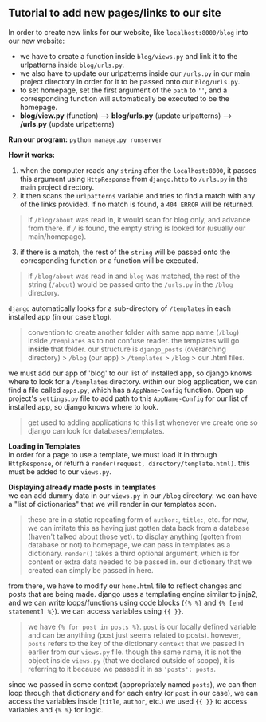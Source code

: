 ## Tutorial to add new pages/links to our site
In order to create new links for our website, like `localhost:8000/blog` into our new website:  
- we have to create a function inside `blog/views.py` and link it to the urlpatterns inside `blog/urls.py`.
- we also have to update our urlpatterns inside our `/urls.py` in our main project directory in order for it to be passed onto our `blog/urls.py`.
- to set homepage, set the first argument of the `path` to `''`, and a corresponding function will automatically be executed to be the homepage.
- **blog/view.py** (function) --> **blog/urls.py** (update urlpatterns) --> **/urls.py** (update urlpatterns) 

**Run our program:** `python manage.py runserver`  

**How it works:**  
1. when the computer reads any `string` after the `localhost:8000`, it passes this argument using `HttpResponse` from `django.http` to `/urls.py` in the main project directory.
2. it then scans the `urlpatterns` variable and tries to find a match with any of the links provided. if no match is found, a `404 ERROR` will be returned.
> if `/blog/about` was read in, it would scan for blog only, and advance from there. if `/` is found, the empty string is looked for (usually our main/homepage).
3. if there is a match, the rest of the `string` will be passed onto the corresponding function or a function will be executed. 
> if `/blog/about` was read in and `blog` was matched, the rest of the string (`/about`) would be passed onto the `/urls.py` in the `/blog` directory.  

`django` automatically looks for a sub-directory of `/templates` in each installed app (in our case `blog`).
> convention to create another folder with same app name (`/blog`) inside `/templates` as to not confuse reader. the templates will go **inside** that folder. our structure is `django_posts` (overarching directory) > `/blog` (our app) > `/templates` > `/blog` > our .html files.

we must add our app of 'blog' to our list of installed app, so django knows where to look for a `/templates` directory. within our blog application, we can find a file called `apps.py`, which has a `AppName-Config` function. Open up project's `settings.py` file to add path to this `AppName-Config` for our list of installed app, so django knows where to look. 
> get used to adding applications to this list whenever we create one so django can look for databases/templates.

**Loading in Templates**  
in order for a page to use a template, we must load it in through `HttpResponse`, or return a `render(request, directory/template.html)`. this must be added to our `views.py`. 

**Displaying already made posts in templates**  
we can add dummy data in our `views.py` in our `/blog` directory. we can have a "list of dictionaries" that we will render in our templates soon. 
> these are in a static repeating form of `author:`, `title:`, etc. for now, we can imitate this as having just gotten data back from a database (haven't talked about those yet).
to display anything (gotten from database or not) to homepage, we can pass in templates as a dictionary. `render()` takes a third optional argument, which is for content or extra data needed to be passed in. our dictionary that we created can simply be passed in here.  

from there, we have to modify our `home.html` file to reflect changes and posts that are being made. django uses a templating engine similar to jinja2, and we can write loops/functions using code blocks (`{% %}` and `{% [end statement] %}`). we can access variables using `{{ }}`.
> we have `{% for post in posts %}`. `post` is our locally defined variable and can be anything (post just seems related to posts). however, `posts` refers to the key of the dictionary `context` that we passed in earlier from our `views.py` file. though the same name, it is not the object inside `views.py` (that we declared outside of scope), it is referring to it because we passed it in as `'posts': posts`.

since we passed in some context (appropriately named `posts`), we can then loop through that dictionary and for each entry (or `post` in our case), we can access the variables inside (`title`, `author`, etc.) we used `{{ }}` to access variables and `{% %}` for logic. 